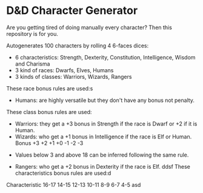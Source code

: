 # D&D Character Generator

Are you getting tired of doing manually every character?
Then this repository is for you.

Autogenerates 100 characters by rolling 4 6-faces dices:
- 6 characteristics: Strength, Dexterity, Constitution, Intelligence, Wisdom and Charisma
- 3 kind of races: Dwarfs, Elves, Humans
- 3 kinds of classes: Warriors, Wizards, Rangers

These race bonus rules are used:s
- Humans: are highly versatile but they don't have any bonus not penalty.

These class bonus rules are used:
- Warriors: they get a +3 bonus in Strength if the race is Dwarf or +2 if it is Human.
- Wizards: who get a +1 bonus in Intelligence if the race is Elf or Human.
Bonus           +3     +2       +1     +0    -1   -2   -3
* Values below 3 and above 18 can be inferred following the same rule.
- Rangers: who get a +2 bonus in Dexterity if the race is Elf.
ddsf
These characteristics bonus rules are used:d

Characteristic 16-17  14-15   12-13  10-11  8-9   6-7  4-5
asd
